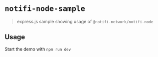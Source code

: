 # `notifi-node-sample`

> express.js sample showing usage of `@notifi-network/notifi-node`

## Usage

Start the demo with `npm run dev`
